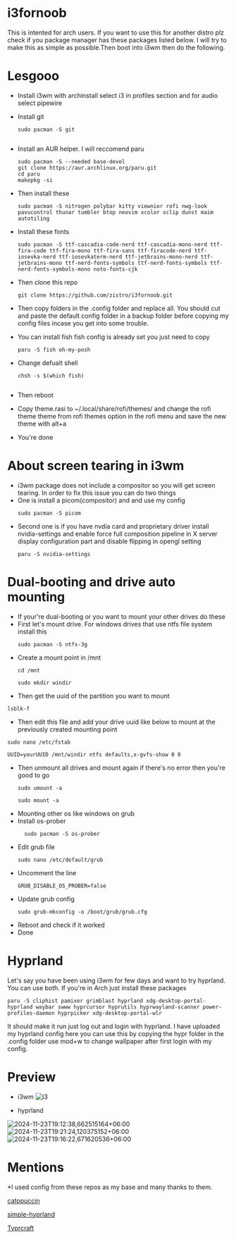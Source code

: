 # i3fornoob
This is intented for arch users. If you want to use this for another distro plz check if you package manager has these packages listed below.
I will try to make this as simple as possible.Then boot into i3wm then do the following.

# Lesgooo 
* Install i3wm with archinstall select i3 in profiles section and for audio select pipewire


* Install git
  ```
  sudo pacman -S git


* Install an AUR helper. I will reccomend paru
  ```
  sudo pacman -S --needed base-devel
  git clone https://aur.archlinux.org/paru.git
  cd paru
  makepkg -si

* Then install these

  ```
  sudo pacman -S nitrogen polybar kitty viewnior rofi nwg-look pavucontrol thunar tumbler btop neovim xcolor xclip dunst maim autotiling 

* Install these fonts
  ```
  sudo pacman -S ttf-cascadia-code-nerd ttf-cascadia-mono-nerd ttf-fira-code ttf-fira-mono ttf-fira-sans ttf-firacode-nerd ttf-iosevka-nerd ttf-iosevkaterm-nerd ttf-jetbrains-mono-nerd ttf-jetbrains-mono ttf-nerd-fonts-symbols ttf-nerd-fonts-symbols ttf-nerd-fonts-symbols-mono noto-fonts-cjk

* Then clone this repo
  ```
  git clone https://github.com/zistro/i3fornoob.git

* Then copy folders in the .config folder and replace all. You should cut and paste the default config folder in a backup folder before copying my config files incase you get into some trouble.


* You can install fish fish config is already set you just need to copy
  ```
  paru -S fish oh-my-posh

* Change defualt shell
  ```
  chsh -s $(which fish)

  
* Then reboot


* Copy theme.rasi to ~/.local/share/rofi/themes/ and change the rofi theme theme from rofi themes option in the rofi menu
and save the new theme with alt+a
* You're done

# About screen tearing in i3wm 
* i3wm package does not include a compositor so you will get screen tearing. In order to fix this issue you can do two things
* One is install a picom(compositor) and and use my config
  ```
  sudo pacman -S picom
  ```
* Second one is if you have nvdia card and proprietary driver install nvidia-settings and enable force full composition pipeline in X server display configuration part
  and disable flipping in opengl setting
  ```
  paru -S nvidia-settings

  ```   

# Dual-booting and drive auto mounting
* If your're dual-booting or you want to mount your other drives do these
* First let's mount drive. For windows drives that use ntfs file system install this
  ```
  sudo pacman -S ntfs-3g
  ```
* Create a mount point in /mnt
  ```
  cd /mnt
  ```
  ```
  sudo mkdir windir
  ```
* Then get the uuid of the partition you want to mount
 ```
lsblk-f
```
* Then edit this file and add your drive uuid like below to mount at the previously created mounting point
 ```
sudo nano /etc/fstab
```
 ```
 UUID=yourUUID /mnt/windir ntfs defaults,x-gvfs-show 0 0 
 ```
* Then unmount all drives and mount again if there's no error then you're good to go
  ```
  sudo umount -a
  ```
  ```
  sudo mount -a
  ```
* Mounting other os like windows on grub
* Install os-prober
  ```
    sudo pacman -S os-prober
  ```
* Edit grub file
  ```
  sudo nano /etc/default/grub
  ```  
* Uncomment the line
  ```
  GRUB_DISABLE_OS_PROBER=false
  ```
* Update grub config
  ```
  sudo grub-mkconfig -o /boot/grub/grub.cfg
  ```
* Reboot and check if it worked
* Done

        
# Hyprland


Let's say you have been using i3wm for few days and want to try hyprland. You can use both. If you're in Arch just install these packages 

```
paru -S cliphist pamixer grimblast hyprland xdg-desktop-portal-hyprland waybar swww hyprcursor hyprutils hyprwayland-scanner power-profiles-daemon hyprpicker xdg-desktop-portal-wlr
```
It should make it run just log out and login with hyprland. I have uploaded my hyprland config here you can use this by copying the hypr folder in the .config folder
use mod+w to change wallpaper after first login with my config.

# Preview
* i3wm
![i3](https://github.com/user-attachments/assets/234d5fd6-89df-4f06-8504-bee2e72b3ce3)


* hyprland 

![2024-11-23T19:12:38,662515164+06:00](https://github.com/user-attachments/assets/f8223aee-3521-437e-8ac5-4b5b9e88f478)
![2024-11-23T19:21:24,120375152+06:00](https://github.com/user-attachments/assets/cf8eef87-d461-469d-85ec-78e6fcc6c386)
![2024-11-23T19:16:22,671620536+06:00](https://github.com/user-attachments/assets/039ce19e-f7a0-4f4d-97df-f74e500dcbd1)

# Mentions


*I used config from these repos as my base and many thanks to them.

[catppuccin](https://github.com/catppuccin/catppuccin)


[simple-hyprland](https://github.com/gaurav210233/simple-hyprland)


[Typrcraft](https://github.com/typecraft-dev/dotfiles)
